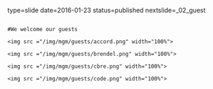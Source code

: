 type=slide
date=2016-01-23
status=published
nextslide=_02_guest
~~~~~~

#We welcome our guests

<img src ="/img/mgm/guests/accord.png" width="100%">

<img src ="/img/mgm/guests/brendel.png" width="100%">

<img src ="/img/mgm/guests/cbre.png" width="100%">

<img src ="/img/mgm/guests/code.png" width="100%">
